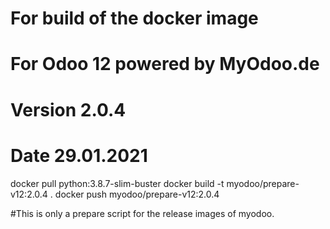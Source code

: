 # For build of the docker image
# For Odoo 12 powered by MyOdoo.de
# Version 2.0.4
# Date 29.01.2021
docker pull python:3.8.7-slim-buster
docker build -t myodoo/prepare-v12:2.0.4 .
docker push myodoo/prepare-v12:2.0.4

#This is only a prepare script for the release images of myodoo.
